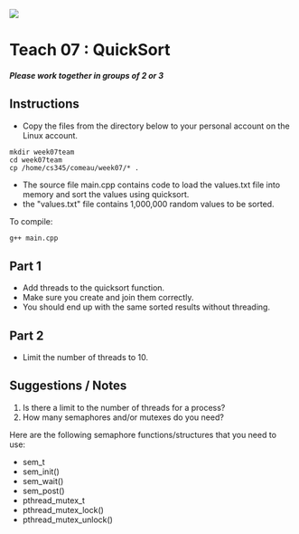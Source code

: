 ![](../images/banner.jpg)

# Teach 07 : QuickSort

##### Please work together in groups of 2 or 3


## Instructions

- Copy the files from the directory below to your personal account on the Linux account. 
 
```
mkdir week07team
cd week07team
cp /home/cs345/comeau/week07/* .
```

- The source file main.cpp contains code to load the values.txt file into memory and sort the values using quicksort.
- the "values.txt" file contains 1,000,000 random values to be sorted.

To compile:
```bash
g++ main.cpp
```

## Part 1

- Add threads to the quicksort function.
- Make sure you create and join them correctly.  
- You should end up with the same sorted results without threading.

## Part 2

- Limit the number of threads to 10.

## Suggestions / Notes

1) Is there a limit to the number of threads for a process?
2) How many semaphores and/or mutexes do you need?

Here are the following semaphore functions/structures that you need to use:

- sem_t
- sem_init()
- sem_wait()
- sem_post()
- pthread_mutex_t
- pthread_mutex_lock()
- pthread_mutex_unlock()
  
